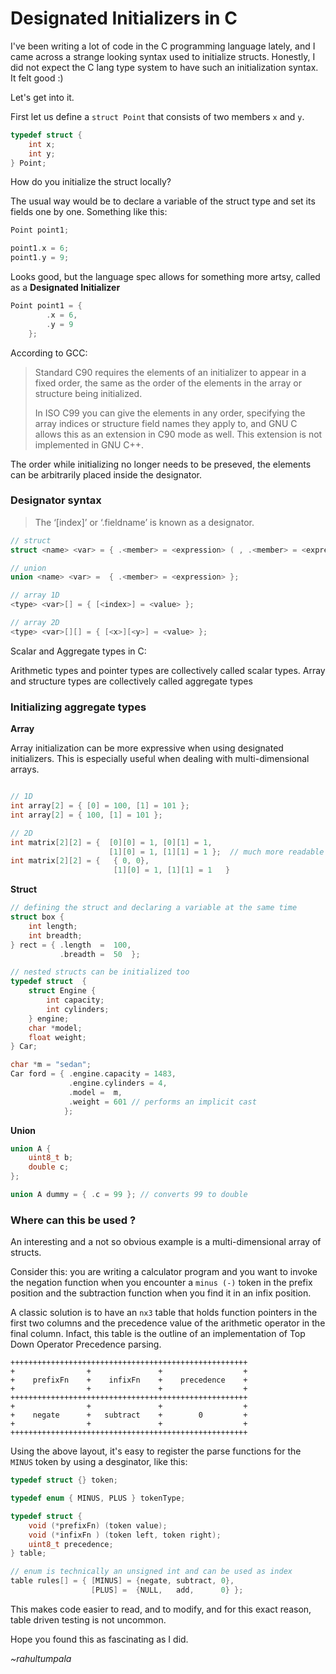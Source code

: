 # Designated Initializers in C

I've been writing a lot of code in the C programming language lately, and I came across a strange looking syntax used to initialize structs. Honestly, I did not expect the C lang type system to have such an initialization syntax. It felt good :)

Let's get into it.

First let us define a `struct Point` that consists of two members `x` and `y`.

```c
typedef struct {
    int x;
    int y;
} Point;
```
How do you initialize the struct locally?

The usual way would be to declare a variable of the struct type and set its fields one by one. Something like this:

```c
Point point1;

point1.x = 6;
point1.y = 9;
```

Looks good, but the language spec allows for something more artsy, called as a **Designated Initializer**

```c
Point point1 = {
        .x = 6,
        .y = 9
    };
```

According to GCC: 

> Standard C90 requires the elements of an initializer to appear in a fixed order, the same as the order of the elements in the array or structure being initialized.
>
> In ISO C99 you can give the elements in any order, specifying the array indices or structure field names they apply to, and GNU C allows this as an extension in C90 mode as well. This extension is not implemented in GNU C++.

The order while initializing no longer needs to be preseved, the elements can be arbitrarily placed inside the designator.

### Designator syntax

> The ‘[index]’ or ‘.fieldname’ is known as a designator.

```c
// struct
struct <name> <var> = { .<member> = <expression> ( , .<member> = <expression> )* };

// union
union <name> <var> =  { .<member> = <expression> };

// array 1D
<type> <var>[] = { [<index>] = <value> };

// array 2D
<type> <var>[][] = { [<x>][<y>] = <value> };
```

Scalar and Aggregate types in C:

Arithmetic types and pointer types are collectively called scalar types. Array and structure types are collectively called aggregate types

### Initializing aggregate types

**Array**

Array initialization can be more expressive when using designated initializers. This is especially useful when dealing with multi-dimensional arrays.

```c

// 1D 
int array[2] = { [0] = 100, [1] = 101 };
int array[2] = { 100, [1] = 101 };

// 2D
int matrix[2][2] = {  [0][0] = 1, [0][1] = 1,
                      [1][0] = 1, [1][1] = 1 };  // much more readable
int matrix[2][2] = {   { 0, 0},
                       [1][0] = 1, [1][1] = 1   } 
```

**Struct**

```c
// defining the struct and declaring a variable at the same time
struct box {
    int length;
    int breadth; 
} rect = { .length  =  100,
           .breadth =  50  };

// nested structs can be initialized too
typedef struct  {
    struct Engine {
        int capacity;
        int cylinders;
    } engine;
    char *model;
    float weight;
} Car;

char *m = "sedan";
Car ford = { .engine.capacity = 1483,
             .engine.cylinders = 4, 
             .model =  m,
             .weight = 601 // performs an implicit cast 
            }; 
```

**Union**

```c
union A {
    uint8_t b;
    double c;
};

union A dummy = { .c = 99 }; // converts 99 to double
```


### Where can this be used ?

An interesting and a not so obvious example is a multi-dimensional array of structs. 

Consider this: you are writing a calculator program and you want to invoke the negation function when you encounter a `minus (-)` token in the prefix position and the subtraction function when you find it in an infix position. 

A classic solution is to have an `nx3` table that holds function pointers in the first two columns and the precedence value of the arithmetic operator in the final column. Infact, this table is the outline of an implementation of Top Down Operator Precedence parsing.

```
+++++++++++++++++++++++++++++++++++++++++++++++++++++
+                +               +                  +
+    prefixFn    +    infixFn    +    precedence    +
+                +               +                  +
+++++++++++++++++++++++++++++++++++++++++++++++++++++
+                +               +                  +
+    negate      +   subtract    +        0         +
+                +               +                  +
+++++++++++++++++++++++++++++++++++++++++++++++++++++
```

Using the above layout, it's easy to register the parse functions for the `MINUS` token by using a desginator, like this:

```c
typedef struct {} token;

typedef enum { MINUS, PLUS } tokenType;

typedef struct {
    void (*prefixFn) (token value);
    void (*infixFn ) (token left, token right);
    uint8_t precedence;
} table;

// enum is technically an unsigned int and can be used as index
table rules[] = { [MINUS] = {negate, subtract, 0},
                  [PLUS] =  {NULL,   add,      0} };
```

This makes code easier to read, and to modify, and for this exact reason, table driven testing is not uncommon.

Hope you found this as fascinating as I did.

_~rahultumpala_